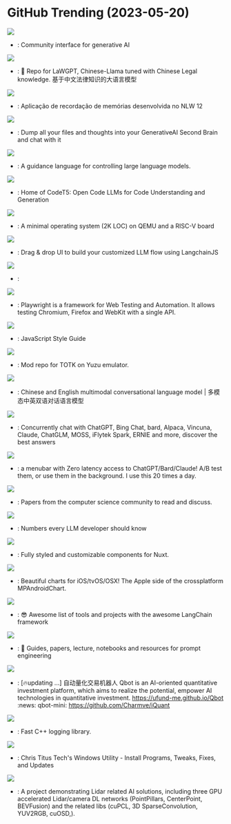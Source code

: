 # GitHub Trending (2023-05-20)

![](https://img.shields.io/badge/TypeScript-New%201-green?style=flat-square&logo=appveyor)
- [](https://github.comundefined): Community interface for generative AI

![](https://img.shields.io/badge/Python-New%20142-green?style=flat-square&logo=appveyor)
- [](https://github.comundefined): 🎉 Repo for LaWGPT, Chinese-Llama tuned with Chinese Legal knowledge. 基于中文法律知识的大语言模型

![](https://img.shields.io/badge/TypeScript-New%2072-green?style=flat-square&logo=appveyor)
- [](https://github.comundefined): Aplicação de recordação de memórias desenvolvida no NLW 12

![](https://img.shields.io/badge/Python-New%20919-green?style=flat-square&logo=appveyor)
- [](https://github.comundefined): Dump all your files and thoughts into your GenerativeAI Second Brain and chat with it

![](https://img.shields.io/badge/Jupyter%20Notebook-New%20560-green?style=flat-square&logo=appveyor)
- [](https://github.comundefined): A guidance language for controlling large language models.

![](https://img.shields.io/badge/Python-New%2051-green?style=flat-square&logo=appveyor)
- [](https://github.comundefined): Home of CodeT5: Open Code LLMs for Code Understanding and Generation

![](https://img.shields.io/badge/C-New%20124-green?style=flat-square&logo=appveyor)
- [](https://github.comundefined): A minimal operating system (2K LOC) on QEMU and a RISC-V board

![](https://img.shields.io/badge/JavaScript-New%20223-green?style=flat-square&logo=appveyor)
- [](https://github.comundefined): Drag & drop UI to build your customized LLM flow using LangchainJS

![](https://img.shields.io/badge/Python-New%2028-green?style=flat-square&logo=appveyor)
- [](https://github.comundefined): 

![](https://img.shields.io/badge/TypeScript-New%2057-green?style=flat-square&logo=appveyor)
- [](https://github.comundefined): Playwright is a framework for Web Testing and Automation. It allows testing Chromium, Firefox and WebKit with a single API.

![](https://img.shields.io/badge/JavaScript-New%20116-green?style=flat-square&logo=appveyor)
- [](https://github.comundefined): JavaScript Style Guide

![](https://img.shields.io/badge/none-New%20144-green?style=flat-square&logo=appveyor)
- [](https://github.comundefined): Mod repo for TOTK on Yuzu emulator.

![](https://img.shields.io/badge/Python-New%20111-green?style=flat-square&logo=appveyor)
- [](https://github.comundefined): Chinese and English multimodal conversational language model | 多模态中英双语对话语言模型

![](https://img.shields.io/badge/JavaScript-New%20343-green?style=flat-square&logo=appveyor)
- [](https://github.comundefined): Concurrently chat with ChatGPT, Bing Chat, bard, Alpaca, Vincuna, Claude, ChatGLM, MOSS, iFlytek Spark, ERNIE and more, discover the best answers

![](https://img.shields.io/badge/HTML-New%2078-green?style=flat-square&logo=appveyor)
- [](https://github.comundefined): a menubar with Zero latency access to ChatGPT/Bard/Claude! A/B test them, or use them in the background. I use this 20 times a day.

![](https://img.shields.io/badge/Shell-New%20145-green?style=flat-square&logo=appveyor)
- [](https://github.comundefined): Papers from the computer science community to read and discuss.

![](https://img.shields.io/badge/none-New%20464-green?style=flat-square&logo=appveyor)
- [](https://github.comundefined): Numbers every LLM developer should know

![](https://img.shields.io/badge/Vue-New%2071-green?style=flat-square&logo=appveyor)
- [](https://github.comundefined): Fully styled and customizable components for Nuxt.

![](https://img.shields.io/badge/Swift-New%2029-green?style=flat-square&logo=appveyor)
- [](https://github.comundefined): Beautiful charts for iOS/tvOS/OSX! The Apple side of the crossplatform MPAndroidChart.

![](https://img.shields.io/badge/none-New%2072-green?style=flat-square&logo=appveyor)
- [](https://github.comundefined): 😎 Awesome list of tools and projects with the awesome LangChain framework

![](https://img.shields.io/badge/Jupyter%20Notebook-New%20224-green?style=flat-square&logo=appveyor)
- [](https://github.comundefined): 🐙 Guides, papers, lecture, notebooks and resources for prompt engineering

![](https://img.shields.io/badge/Jupyter%20Notebook-New%20175-green?style=flat-square&logo=appveyor)
- [](https://github.comundefined): [🔥updating ...] 自动量化交易机器人 Qbot is an AI-oriented quantitative investment platform, which aims to realize the potential, empower AI technologies in quantitative investment. https://ufund-me.github.io/Qbot :news: qbot-mini: https://github.com/Charmve/iQuant

![](https://img.shields.io/badge/C%2B%2B-New%2044-green?style=flat-square&logo=appveyor)
- [](https://github.comundefined): Fast C++ logging library.

![](https://img.shields.io/badge/PowerShell-New%2088-green?style=flat-square&logo=appveyor)
- [](https://github.comundefined): Chris Titus Tech's Windows Utility - Install Programs, Tweaks, Fixes, and Updates

![](https://img.shields.io/badge/C%2B%2B-New%2036-green?style=flat-square&logo=appveyor)
- [](https://github.comundefined): A project demonstrating Lidar related AI solutions, including three GPU accelerated Lidar/camera DL networks (PointPillars, CenterPoint, BEVFusion) and the related libs (cuPCL, 3D SparseConvolution, YUV2RGB, cuOSD,).

